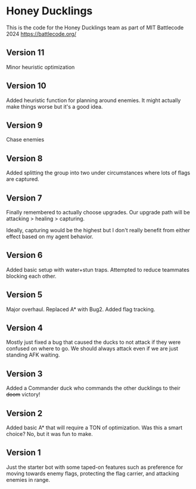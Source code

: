 # Honey Ducklings

This is the code for the Honey Ducklings team as part of MIT Battlecode 2024 https://battlecode.org/

## Version 11
Minor heuristic optimization

## Version 10

Added heuristic function for planning around enemies. It might actually make things worse but it's a good idea.

## Version 9

Chase enemies

## Version 8

Added splitting the group into two under circumstances where lots of flags are captured.

## Version 7

Finally remembered to actually choose upgrades. Our upgrade path will be attacking > healing > capturing.

Ideally, capturing would be the highest but I don't really benefit from either effect based on my agent behavior.

## Version 6

Added basic setup with water+stun traps. Attempted to reduce teammates blocking each other.

## Version 5

Major overhaul. Replaced A* with Bug2. Added flag tracking.

## Version 4

Mostly just fixed a bug that caused the ducks to not attack if they were confused on where to go. We should always attack even if we are just standing AFK waiting.

## Version 3

Added a Commander duck who commands the other ducklings to their ~~doom~~ victory!

## Version 2

Added basic A* that will require a TON of optimization. Was this a smart choice? No, but it was fun to make.

## Version 1

Just the starter bot with some taped-on features such as preference for moving towards enemy flags, protecting the flag carrier, and attacking enemies in range.